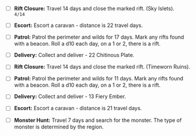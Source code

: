- [ ] **Rift Closure:** Travel 14 days and close the marked rift. (Sky Islets).   
`4/14`
- [ ] **Escort:** Escort a caravan - distance is 22 travel days.

- [ ] **Patrol:** Patrol the perimeter and wilds for 17 days. Mark any rifts found with a beacon. Roll a d10 each day, on a 1 or 2, there is a rift.

- [ ] **Delivery:** Collect and deliver - 22 Chitinous Plate.

- [ ] **Rift Closure:** Travel 14 days and close the marked rift. (Timeworn Ruins).

- [ ] **Patrol:** Patrol the perimeter and wilds for 11 days. Mark any rifts found with a beacon. Roll a d10 each day, on a 1 or 2, there is a rift.

- [ ] **Delivery:** Collect and deliver - 13 Fiery Ember.

- [ ] **Escort:** Escort a caravan - distance is 21 travel days.

- [ ] **Monster Hunt:** Travel 7 days and search for the monster. The type of monster is determined by the region.


